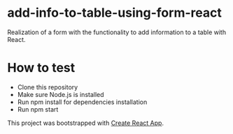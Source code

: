 # add-info-to-table-using-form-react
 Realization of a form with the functionality to add information to a table with React.

 # How to test
* Clone this repository
* Make sure Node.js is installed
* Run npm install for dependencies installation
* Run npm start

This project was bootstrapped with [Create React App](https://github.com/facebook/create-react-app).